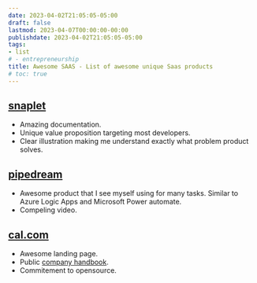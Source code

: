 ```yaml
---
date: 2023-04-02T21:05:05-05:00
draft: false
lastmod: 2023-04-07T00:00:00-00:00
publishdate: 2023-04-02T21:05:05-05:00
tags:
- list
# - entrepreneurship
title: Awesome SAAS - List of awesome unique Saas products
# toc: true
---
```


## [snaplet](https://www.snaplet.dev/)

* Amazing documentation.
* Unique value proposition targeting most developers.
* Clear illustration making me understand exactly what problem product solves.

## [pipedream](https://pipedream.com/)

* Awesome product that I see myself using for many tasks. Similar to Azure Logic Apps and Microsoft Power automate.
* Compeling video.

## [cal.com](https://cal.com)

* Awesome landing page.
* Public [company handbook](https://handbook.cal.com/).
* Commitement to opensource.
